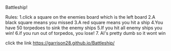 Battleship!

Rules:
1.click a square on the enemies board which is the left board
2.A black square means you missed
3.A red square means you hit a ship
4.You have 50 torpedoes to sink the enemy ships
5.If you hit all enemy ships you win!
6.if you run out of torpedos, you lose!
7. AI's pretty dumb so it wont win

click the link https://garrison28.github.io/Battleship/
